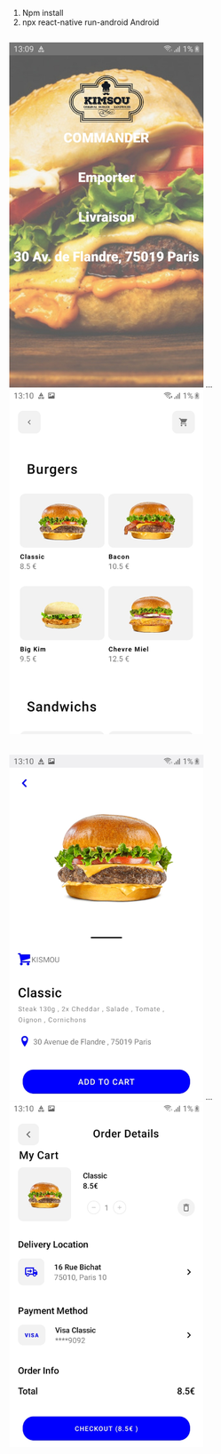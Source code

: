 1) Npm install
2) npx react-native run-android
Android
<p style="display:inline-block;">
   <img src="Images/Home.jpg" width="350" title="hover text">
  ... <img src="Images/Produits.jpg" width="350" title="hover text"><br><br><br>
   <img src="Images/Produit.id.jpg" width="350" title="hover text">
  ...<img src="Images/Panier..jpg" width="350" title="hover text">
</p>
